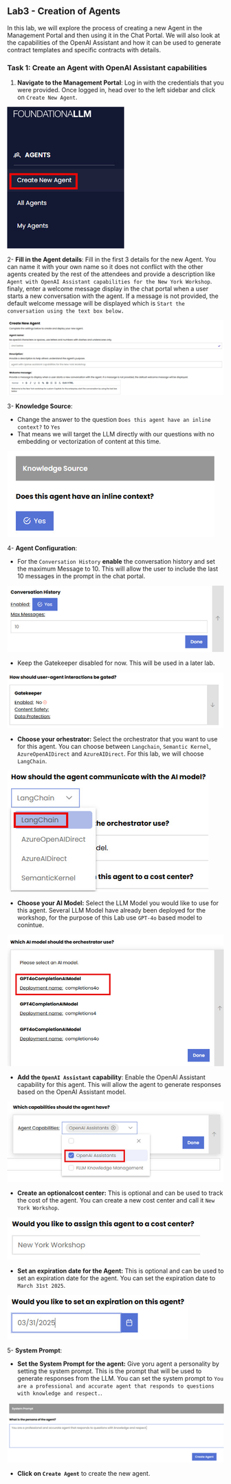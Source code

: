 ## Lab3 - Creation of Agents

In this lab, we will explore the process of creating a new Agent in the Management Portal and then using it in the Chat Portal. We will also look at the capabilities of the OpenAI Assistant and how 
it can be used to generate contract templates and specific contracts with details.

### Task 1: Create an Agent with OpenAI Assistant capabilities

1. **Navigate to the Management Portal**: Log in with the credentials that you were provided. Once logged in, head over to the left sidebar and click on `Create New Agent`.

![Create New Agent](/media/Lab3-1.jpg)

2- **Fill in the Agent details**: Fill in the first 3 details for the new Agent. You can name it with your own name so it does not conflict with the other agents created by the rest of the attendees and provide a description like `Agent with OpenAI Assistant capabilities for the New York Workshop`.  finaly, enter a welcome message display in the chat portal when a user starts a new conversation with the agent. If a message is not provided, the default welcome message will be displayed which is `Start the conversation using the text box below.`

![Agent Details](/media/Lab3-2.jpg)

3- **Knowledge Source**: 
- Change the answer to the question `Does this agent have an inline context?` to `Yes`
- That means we will target the LLM directly with our questions with no embedding or vectorization of content at this time.

![Knowledge Source](/media/Lab3-3.jpg)

4- **Agent Configuration**:
- For the `Conversation History` **enable** the conversation history and set the maximum Message to 10. This will allow the user to include the last 10 messages in the prompt in the chat portal.

![Conversation History](media/Lab3-4.jpg)

- Keep the Gatekeeper disabled for now. This will be used in a later lab.

![Gatekeeper](media/Lab3-5.jpg)

- **Choose your orhestrator:** Select the orchestrator that you want to use for this agent. You can choose between `Langchain`, `Semantic Kernel`, `AzureOpenAIDirect` and `AzureAIDirect`. For this lab, we will choose `LangChain`.

![Orchestrator](media/Lab3-6.jpg)

- **Choose your AI Model:** Select the LLM Model you would like to use for this agent. Several LLM Model have already been deployed for the workshop, for the purpose of this Lab use `GPT-4o` based model to conintue.

![AI Model](media/Lab3-7.jpg)

- **Add the `OpenAI Assistant` capability**: Enable the OpenAI Assistant capability for this agent. This will allow the agent to generate responses based on the OpenAI Assistant model.

![OpenAI Assistant](media/Lab3-8.jpg)

- **Create an optionalcost center:** This is optional and can be used to track the cost of the agent. You can create a new cost center and call it `New York Workshop`. 

![Cost Center](media/Lab3-9.jpg)

- **Set an expiration date for the Agent:** This is optional and can be used to set an expiration date for the agent. You can set the expiration date to `March 31st 2025`.

![Expiration Date](media/Lab3-10.jpg)

5- **System Prompt**: 

- **Set the System Prompt for the agent:** Give yoru agent a personality by setting the system prompt. This is the prompt that will be used to generate responses from the LLM. You can set the system prompt to `You are a professional and accurate agent that responds to questions with knowledge and respect.`.

![System Prompt](media/Lab3-11.jpg)

- **Click on `Create Agent`** to create the new agent.